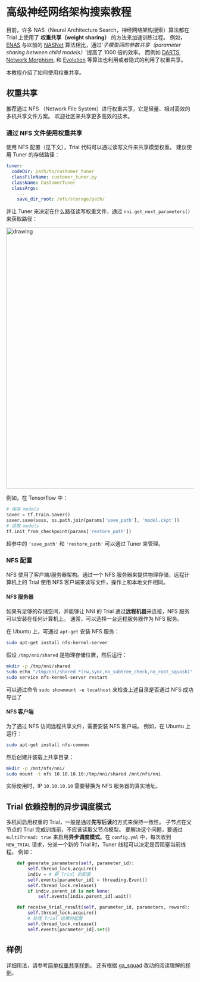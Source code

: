# 高级神经网络架构搜索教程

目前，许多 NAS（Neural Architecture Search，神经网络架构搜索）算法都在 Trial 上使用了 **权重共享（weight sharing）** 的方法来加速训练过程。 例如，[ENAS](https://arxiv.org/abs/1802.03268) 与以前的 [NASNet](https://arxiv.org/abs/1707.07012) 算法相比，通过'*子模型间的参数共享（parameter sharing between child models）*'提高了 1000 倍的效率。 而例如 [DARTS](https://arxiv.org/abs/1806.09055), [Network Morphism](https://arxiv.org/abs/1806.10282), 和 [Evolution](https://arxiv.org/abs/1703.01041) 等算法也利用或者隐式的利用了权重共享。

本教程介绍了如何使用权重共享。

## 权重共享

推荐通过 NFS （Network File System）进行权重共享，它是轻量、相对高效的多机共享文件方案。 欢迎社区来共享更多高效的技术。

### 通过 NFS 文件使用权重共享

使用 NFS 配置（见下文），Trial 代码可以通过读写文件来共享模型权重。 建议使用 Tuner 的存储路径：

```yaml
tuner:
  codeDir: path/to/customer_tuner
  classFileName: customer_tuner.py 
  className: CustomerTuner
  classArgs:
    ...
    save_dir_root: /nfs/storage/path/
```

并让 Tuner 来决定在什么路径读写权重文件，通过 `nni.get_next_parameters()` 来获取路径：

<img src="https://user-images.githubusercontent.com/23273522/51817667-93ebf080-2306-11e9-8395-b18b322062bc.png" alt="drawing" width="700" />

例如，在 Tensorflow 中：

```python
# 保存 models
saver = tf.train.Saver()
saver.save(sess, os.path.join(params['save_path'], 'model.ckpt'))
# 读取 models
tf.init_from_checkpoint(params['restore_path'])
```

超参中的 `'save_path'` 和 `'restore_path'` 可以通过 Tuner 来管理。

### NFS 配置

NFS 使用了客户端/服务器架构。通过一个 NFS 服务器来提供物理存储，远程计算机上的 Trial 使用 NFS 客户端来读写文件，操作上和本地文件相同。

#### NFS 服务器

如果有足够的存储空间，并能够让 NNI 的 Trial 通过**远程机器**来连接，NFS 服务可以安装在任何计算机上。 通常，可以选择一台远程服务器作为 NFS 服务。

在 Ubuntu 上，可通过 `apt-get` 安装 NFS 服务：

```bash
sudo apt-get install nfs-kernel-server
```

假设 `/tmp/nni/shared` 是物理存储位置，然后运行：

```bash
mkdir -p /tmp/nni/shared
sudo echo "/tmp/nni/shared *(rw,sync,no_subtree_check,no_root_squash)" >> /etc/exports
sudo service nfs-kernel-server restart
```

可以通过命令 `sudo showmount -e localhost` 来检查上述目录是否通过 NFS 成功导出了

#### NFS 客户端

为了通过 NFS 访问远程共享文件，需要安装 NFS 客户端。 例如，在 Ubuntu 上运行：

```bash
sudo apt-get install nfs-common
```

然后创建并装载上共享目录：

```bash
mkdir -p /mnt/nfs/nni/
sudo mount -t nfs 10.10.10.10:/tmp/nni/shared /mnt/nfs/nni
```

实际使用时，IP `10.10.10.10` 需要替换为 NFS 服务器的真实地址。

## Trial 依赖控制的异步调度模式

多机间启用权重的 Trial，一般是通过**先写后读**的方式来保持一致性。 子节点在父节点的 Trial 完成训练前，不应该读取父节点模型。 要解决这个问题，要通过 `multiThread: true` 来启用**异步调度模式**。在 `config.yml` 中，每次收到 `NEW_TRIAL` 请求，分派一个新的 Trial 时，Tuner 线程可以决定是否阻塞当前线程。 例如：

```python
    def generate_parameters(self, parameter_id):
        self.thread_lock.acquire()
        indiv = # 新 Trial 的配置
        self.events[parameter_id] = threading.Event()
        self.thread_lock.release()
        if indiv.parent_id is not None:
            self.events[indiv.parent_id].wait()

    def receive_trial_result(self, parameter_id, parameters, reward):
        self.thread_lock.acquire()
        # 处理 Trial 结果的配置
        self.thread_lock.release()
        self.events[parameter_id].set()
```

## 样例

详细用法，请参考[简单权重共享样例](../test/async_sharing_test)。 还有根据 [ga_squad](../examples/trials/ga_squad) 改动的阅读理解的[样例](../examples/trials/weight_sharing/ga_squad)。